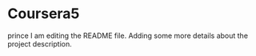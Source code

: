 # Coursera5
prince
I am editing the README file. Adding some more details about the project description.
